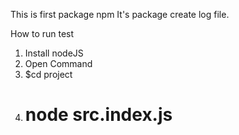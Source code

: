 This is first package npm It's package create log file.

How to run test 
1. Install nodeJS
2. Open Command
3. $cd project
4. # node src.index.js
